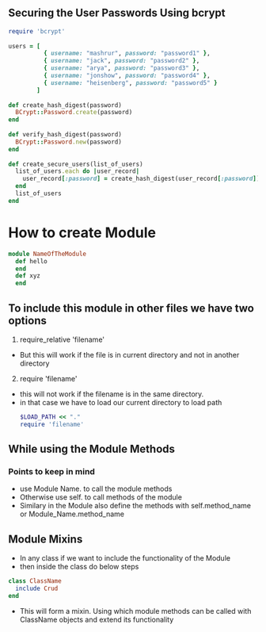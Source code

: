 ## Securing the User Passwords Using bcrypt

```ruby
require 'bcrypt'
 
users = [
          { username: "mashrur", password: "password1" },
          { username: "jack", password: "password2" },
          { username: "arya", password: "password3" },
          { username: "jonshow", password: "password4" },
          { username: "heisenberg", password: "password5" }
        ]
 
def create_hash_digest(password)
  BCrypt::Password.create(password)
end
 
def verify_hash_digest(password)
  BCrypt::Password.new(password)
end
 
def create_secure_users(list_of_users)
  list_of_users.each do |user_record|
    user_record[:password] = create_hash_digest(user_record[:password])
  end
  list_of_users
end
```

# How to create Module
```ruby
module NameOfTheModule
  def hello
  end
  def xyz
  end
```

## To include this module in other files we have two options
1. require_relative 'filename'
  * But this will work if the file is in current directory and not in another directory
2. require 'filename'
  * this will not work if the filename is in the same directory.
  * in that case we have to load our current directory to load path
    ```ruby
    $LOAD_PATH << "."
    require 'filename'
    ```

## While using the Module Methods
### Points to keep in mind
* use Module Name. to call the module methods
* Otherwise use self. to call methods of the module
* Similary in the Module also define the methods with self.method_name or Module_Name.method_name

## Module Mixins
* In any class if we want to include the functionality of the Module
* then inside the class do below steps
```ruby
class ClassName
  include Crud
end
```
* This will form a mixin. Using which module methods can be called with ClassName objects and extend its functionality